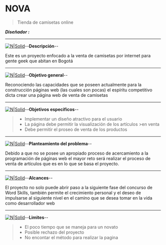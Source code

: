# **NOVA**
>Tienda de camisetas online

**_Diseñador :_** 

---

[![N|Solid](https://raw.githubusercontent.com/jdandrader/NOVA-/Documentos/Iconos_web_png/001-mundial.png)](https://github.com/jdandrader/NOVA-/blob/Documentos/Iconos_web_png/001-mundial.png)--**Descripción**--



Este es un proyecto enfocado a la venta de camisetas por internet para gente geek que abitan en Bogotá 

---

[![N|Solid](https://raw.githubusercontent.com/jdandrader/NOVA-/Documentos/Iconos_web_png/007-marcador-de-posicion.png)](https://github.com/jdandrader/NOVA-/blob/Documentos/Iconos_web_png/007-marcador-de-posicion.png)--**Objetivo general**--



Reconociendo las capacidades que se poseen actualmente para la construcción páginas web (las cuales son pocas) el espíritu competitivo dicta crear una página web de venta de camisetas

---

[![N|Solid](https://raw.githubusercontent.com/jdandrader/NOVA-/Documentos/Iconos_web_png/004-navegador-2.png)](https://github.com/jdandrader/NOVA-/blob/Documentos/Iconos_web_png/004-navegador-2.png)--**Objetivos especificos**--

>- Implementar un diseño atractivo para el usuario
>- La página debe permitir la visualización de los artículos >en venta  
>- Debe permitir el proseo de venta de los productos

---

[![N|Solid](https://raw.githubusercontent.com/jdandrader/NOVA-/Documentos/Iconos_web_png/002-navegador.png)](https://github.com/jdandrader/NOVA-/blob/Documentos/Iconos_web_png/002-navegador.png)--**Planteamiento del problema**--

Debido a que no se posee un apropiado proceso de acercamiento a la programación de páginas web el mayor reto será realizar el proceso de venta de artículos que es en lo que se basa el proyecto.

---

[![N|Solid](https://raw.githubusercontent.com/jdandrader/NOVA-/Documentos/Iconos_web_png/010-globo-terraqueo.png)](https://github.com/jdandrader/NOVA-/blob/Documentos/Iconos_web_png/005-navegador-3.png)--**Alcances**--

El proyecto no solo puede abrir paso a la siguiente fase del concurso de Word Skills, también permite el crecimiento personal y el deseo de impulsarse al siguiente nivel en el camino que se desea tomar en la vida como desarrollador web

---

[![N|Solid](https://raw.githubusercontent.com/jdandrader/NOVA-/Documentos/Iconos_web_png/005-navegador-3.png)](https://github.com/jdandrader/NOVA-/blob/Documentos/Iconos_web_png/005-navegador-3.png)--**Limites**--

>- El poco tiempo que se maneja para un novato
>- Posible rechazo del proyecto 
>- No encontar el método para realizar la pagina 
